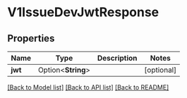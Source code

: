 # V1IssueDevJwtResponse

## Properties

Name | Type | Description | Notes
------------ | ------------- | ------------- | -------------
**jwt** | Option<**String**> |  | [optional]

[[Back to Model list]](../README.md#documentation-for-models) [[Back to API list]](../README.md#documentation-for-api-endpoints) [[Back to README]](../README.md)


